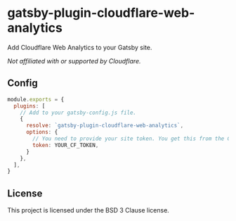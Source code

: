# gatsby-plugin-cloudflare-web-analytics

Add Cloudflare Web Analytics to your Gatsby site.

*Not affiliated with or supported by Cloudflare.*

## Config
```javascript
module.exports = {
  plugins: [
    // Add to your gatsby-config.js file.
    {
      resolve: `gatsby-plugin-cloudflare-web-analytics`,
      options: {
        // You need to provide your site token. You get this from the Cloudflare dashboard
        token: YOUR_CF_TOKEN,
      }
    },
  ],
}
```

## License
This project is licensed under the BSD 3 Clause license.